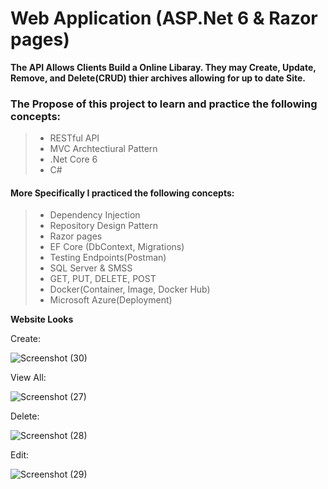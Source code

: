# Web Application (ASP.Net 6 & Razor pages)

**The API Allows Clients Build a Online Libaray. They may Create, Update, Remove, and Delete(CRUD) thier archives allowing for up to date Site.**

### The Propose of this project to learn and practice the following concepts:
>- RESTful API
>- MVC Archtectiural Pattern
>- .Net Core 6
>- C#

#### More Specifically I practiced the following concepts:
>- Dependency Injection
>- Repository Design Pattern
>- Razor pages
>- EF Core (DbContext, Migrations)
>- Testing Endpoints(Postman)
>- SQL Server & SMSS
>- GET, PUT, DELETE, POST
>- Docker(Container, Image, Docker Hub)
>- Microsoft Azure(Deployment)

**Website Looks**

Create:

![Screenshot (30)](https://user-images.githubusercontent.com/94885156/169939123-9d0266d0-d827-49bd-a939-21c0d2ce86bc.png)

View All:

![Screenshot (27)](https://user-images.githubusercontent.com/94885156/169939542-9ce816f7-d5f9-432c-9a50-14ce214e70dc.png)

Delete:

![Screenshot (28)](https://user-images.githubusercontent.com/94885156/169939817-5a5e3c7a-4753-4921-a632-afc60a81ed9c.png)

Edit:

![Screenshot (29)](https://user-images.githubusercontent.com/94885156/169939690-5459c268-10f5-4b95-93ad-e37a491cbade.png)

